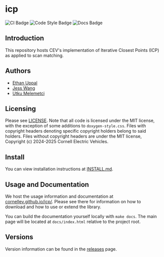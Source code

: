 # icp

![CI Badge](https://github.com/cornellev/icp/actions/workflows/ci.yaml/badge.svg)
![Code Style Badge](https://github.com/cornellev/icp/actions/workflows/lint.yaml/badge.svg)
![Docs Badge](https://github.com/cornellev/icp/actions/workflows/docs.yaml/badge.svg)

## Introduction

This repository hosts CEV's implementation of Iterative Closest Points (ICP) as applied to scan matching.

## Authors
- [Ethan Uppal](https://www.ethanuppal.com)
- [Jess Wang](https://github.com/jesswang7)
- [Utku Melemetci](https://utku.sh)

## Licensing
Please see [LICENSE](LICENSE). Note that all code is licensed under the MIT license, with the exception of some additions to `doxygen-style.css`. Files with copyright headers denoting specific copyright holders belong to said holders. Files without copyright headers are under the MIT license, 
Copyright (c) 2024-2025 Cornell Electric Vehicles.

## Install

You can view installation instructions at [INSTALL.md](INSTALL.md).

## Usage and Documentation

We host the usage information and documentation at [cornellev.github.io/icp/](https://cornellev.github.io/icp/).
Please see there for information on how to download and how to use or extend the library.

You can build the documentation yourself locally with `make docs`.
The main page will be located at `docs/index.html` relative to the project root.

## Versions

Version information can be found in the [releases](https://github.com/cornellev/icp/releases) page.
